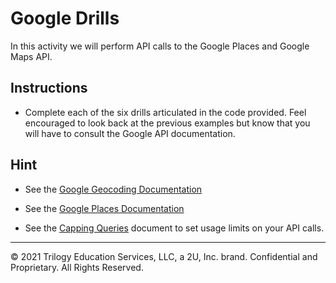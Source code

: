 # Google Drills

In this activity we will perform API calls to the Google Places and Google Maps API.

## Instructions

* Complete each of the six drills articulated in the code provided. Feel encouraged to look back at the previous examples but know that you will have to consult the Google API documentation.

## Hint

* See the [Google Geocoding Documentation](https://developers.google.com/maps/documentation/geocoding/intro)

* See the [Google Places Documentation](https://developers.google.com/maps/documentation/javascript/places#place_search_requests)

* See the [Capping Queries](../../../Supplemental/Capping_Queries.md) document to set usage limits on your API calls.

---

© 2021 Trilogy Education Services, LLC, a 2U, Inc. brand. Confidential and Proprietary. All Rights Reserved.
